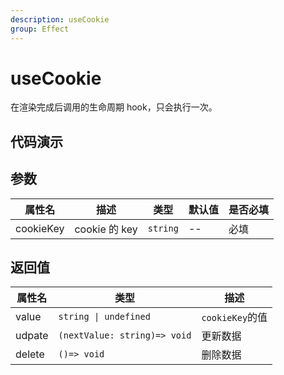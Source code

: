 ```yaml
---
description: useCookie
group: Effect
---
```


# useCookie

在渲染完成后调用的生命周期 hook，只会执行一次。

## 代码演示

<code src="let-hooks/useCookie/demos/base.tsx" title="基本用法" description="刷新组件时时间不变"></code>

## 参数

| 属性名    | 描述          | 类型     | 默认值 | 是否必填 |
| --------- | ------------- | -------- | ------ | -------- |
| cookieKey | cookie 的 key | `string` | --     | 必填     |

## 返回值

| 属性名 | 类型                         | 描述            |
| ------ | ---------------------------- | --------------- |
| value  | `string \| undefined`        | `cookieKey`的值 |
| udpate | `(nextValue: string)=> void` | 更新数据        |
| delete | `()=> void`                  | 删除数据        |
